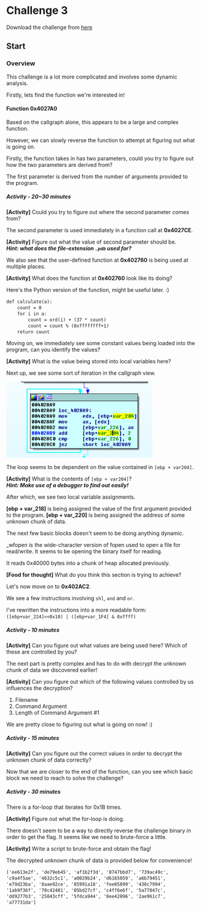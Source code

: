 # Challenge 3

Download the challenge from [here](unknown)

## Start

### Overview

This challenge is a lot more complicated and involves some dynamic analysis.

Firstly, lets find the function we're interested in!

#### Function 0x4027A0

Based on the callgraph alone, this appears to be a large and complex function.

However, we can slowly reverse the function to attempt at figuring out what is going on.

Firstly, the function takes in has two parameters, could you try to figure out how the two parameters are derived from?

The first parameter is derived from the number of arguments provided to the program.

##### Activity - 20~30 minutes

**[Activity]** Could you try to figure out where the second parameter comes from?

The second parameter is used immediately in a function call at **0x4027CE**.

**[Activity]** Figure out what the value of second parameter should be.  
***Hint: what does the file-extension `.pdb` used for?***

We also see that the user-defined function at **0x402760** is being used at multiple places.

**[Activity]** What does the function at **0x402760** look like its doing?

Here's the Python version of the function, might be useful later. :)

```
def calculate(a):
    count = 0
    for i in a:
        count = ord(i) + (37 * count)
        count = count % (0xffffffff+1)
    return count
```

Moving on, we immediately see some constant values being loaded into the program, can you identify the values?

**[Activity]** What is the value being stored into local variables here?

Next up, we see some sort of iteration in the callgraph view.

![](loop.png)

The loop seems to be dependent on the value contained in `[ebp + var204]`.

**[Activity]** What is the contents of `[ebp + var204]`?  
***Hint: Make use of a debugger to find out easily!***

After which, we see two local variable assignments.

**[ebp + var_218]** is being assigned the value of the first argument provided to the program.
**[ebp + var_220]** is being assigned the address of some unknown chunk of data.

The next few basic blocks doesn't seem to be doing anything dynamic.

_wfopen is the wide-character version of fopen used to open a file for read/write. It seems to be opening the binary itself for reading.

It reads 0x40000 bytes into a chunk of heap allocated previously.

**[Food for thought]** What do you think this section is trying to achieve?

Let's now move on to **0x402AC2**.

We see a few instructions involving `shl`, `and` and `or`.

I've rewritten the instructions into a more readable form:  
`([ebp+var_224]<<0x10) | ([ebp+var_1F4] & 0xffff)`

##### Activity - 10 minutes

**[Activity]** Can you figure out what values are being used here? Which of these are controlled by you?

The next part is pretty complex and has to do with decrypt the unknown chunk of data we discovered earlier!

**[Activity]** Can you figure out which of the following values controlled by us influences the decryption?

1. Filename
2. Command Argument
3. Length of Command Argument #1

We are pretty close to figuring out what is going on now! :)

##### Activity - 15 minutes

**[Activity]** Can you figure out the correct values in order to decrypt the unknown chunk of data correctly?

Now that we are closer to the end of the function, can you see which basic block we need to reach to solve the challenge?

##### Activity - 30 minutes

There is a for-loop that iterates for 0x1B times.

**[Activity]** Figure out what the for-loop is doing.

There doesn't seem to be a way to directly reverse the challenge binary in order to get the flag. It seems like we need to brute-force a little.

**[Activity]** Write a script to brute-force and obtain the flag!  

The decrypted unknown chunk of data is provided below for convenience!

```
['ee613e2f', 'de79eb45', 'af1b2f3d', '8747bbd7', '739ac49c', 'c9a4f5ae', '4632c5c1', 'a0029b24', 'd6165059', 'a6b79451', 'e79d23ba', '8aae92ce', '85991a18', 'fee05899', '430c7994', '1ab9f36f', '70c42481', '05bd27cf', 'c4ff6e6f', '5a77847c', 'dd9277b3', '25843cff', '5fdca944', '8ee42896', '2ae961c7', 'a77731da']
```